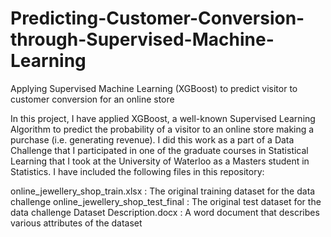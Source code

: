 # Predicting-Customer-Conversion-through-Supervised-Machine-Learning
Applying Supervised Machine Learning (XGBoost) to predict visitor to customer conversion for an online store

In this project, I have applied XGBoost, a well-known Supervised Learning Algorithm to predict the probability of a visitor to an online store making a purchase (i.e. generating revenue). 
I did this work as a part of a Data Challenge that I participated in one of the graduate courses in Statistical Learning that I took at the University of Waterloo as a Masters student in Statistics.
I have included the following files in this repository:

online_jewellery_shop_train.xlsx : The original training dataset for the data challenge
online_jewellery_shop_test_final : The original test dataset for the data challenge
Dataset Description.docx : A word document that describes various attributes of the dataset
